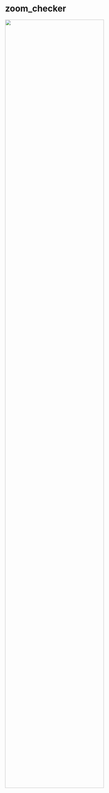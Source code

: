 # zoom_checker

<img width="80%" src="https://user-images.githubusercontent.com/70513197/128732428-2a17f308-e6b3-44a5-95d5-dc85a1764a48.gif">
